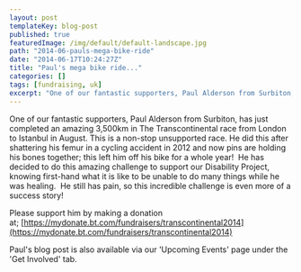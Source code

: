 ```yaml
---
layout: post
templateKey: blog-post
published: true
featuredImage: /img/default/default-landscape.jpg
path: "2014-06-pauls-mega-bike-ride"
date: "2014-06-17T10:24:27Z"
title: "Paul's mega bike ride..."
categories: []
tags: [fundraising, uk]
excerpt: "One of our fantastic supporters, Paul Alderson from Surbiton, has just completed an amazing 3,500km..."
---
```


One of our fantastic supporters, Paul Alderson from Surbiton, has just completed an amazing 3,500km in The Transcontinental race from London to Istanbul in August. This is a non-stop unsupported race. He did this after shattering his femur in a cycling accident in 2012 and now pins are holding his bones together; this left him off his bike for a whole year!  He has decided to do this amazing challenge to support our Disability Project, knowing first-hand what it is like to be unable to do many things while he was healing.  He still has pain, so this incredible challenge is even more of a success story!

Please support him by making a donation at; [https://mydonate.bt.com/fundraisers/transcontinental2014](https://mydonate.bt.com/fundraisers/transcontinental2014)

Paul's blog post is also available via our 'Upcoming Events' page under the 'Get Involved' tab.
